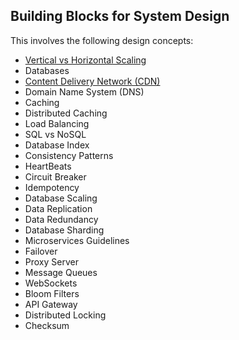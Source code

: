 ## Building Blocks for System Design

This involves the following design concepts:

* <a href="https://bozinovskidaniel.atlassian.net/wiki/x/ZIAP">Vertical vs Horizontal Scaling</a>
* Databases
* <a href="https://bozinovskidaniel.atlassian.net/wiki/x/cIAP">Content Delivery Network (CDN)</a>
* Domain Name System (DNS)
* Caching
* Distributed Caching
* Load Balancing
* SQL vs NoSQL
* Database Index
* Consistency Patterns
* HeartBeats
* Circuit Breaker
* Idempotency
* Database Scaling
* Data Replication
* Data Redundancy
* Database Sharding
* Microservices Guidelines
* Failover
* Proxy Server
* Message Queues
* WebSockets
* Bloom Filters
* API Gateway
* Distributed Locking
* Checksum

